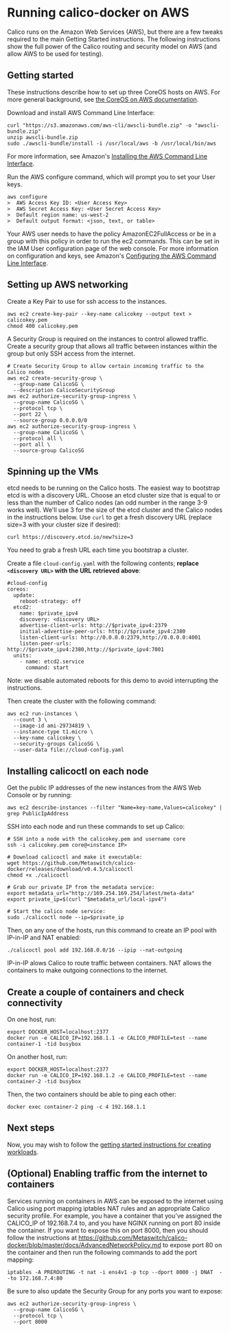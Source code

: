 # Running calico-docker on AWS
Calico runs on the Amazon Web Services (AWS), but there are a few tweaks required to the main Getting Started instructions.  The following instructions show the full power of the Calico routing and security model on AWS (and allow AWS to be used for testing).

## Getting started
These instructions describe how to set up three CoreOS hosts on AWS.  For more general background, see [the CoreOS on AWS documentation](https://coreos.com/docs/running-coreos/cloud-providers/ec2/).

Download and install AWS Command Line Interface: 
```
curl "https://s3.amazonaws.com/aws-cli/awscli-bundle.zip" -o "awscli-bundle.zip"
unzip awscli-bundle.zip
sudo ./awscli-bundle/install -i /usr/local/aws -b /usr/local/bin/aws
```
For more information, see Amazon's [Installing the AWS Command Line Interface](http://docs.aws.amazon.com/cli/latest/userguide/installing.html#install-bundle-other-os).

Run the AWS configure command, which will prompt you to set your User keys.
```
aws configure
>  AWS Access Key ID: <User Access Key>
>  AWS Secret Access Key: <User Secret Access Key>
>  Default region name: us-west-2
>  Default output format: <json, text, or table>
```
Your AWS user needs to have the policy AmazonEC2FullAccess or be in a group with this policy in order to run the ec2 commands.  This can be set in the IAM User configuration page of the web console.
For more information on configuration and keys, see Amazon's [Configuring the AWS Command Line Interface](http://docs.aws.amazon.com/cli/latest/userguide/cli-chap-getting-started.html).

## Setting up AWS networking
Create a Key Pair to use for ssh access to the instances.
```
aws ec2 create-key-pair --key-name calicokey --output text > calicokey.pem
chmod 400 calicokey.pem
```

A Security Group is required on the instances to control allowed traffic.  Create a security group that allows all traffic between instances within the group but only SSH access from the internet.
```
# Create Security Group to allow certain incoming traffic to the Calico nodes
aws ec2 create-security-group \
  --group-name CalicoSG \
  --description CalicoSecurityGroup
aws ec2 authorize-security-group-ingress \
  --group-name CalicoSG \
  --protocol tcp \
  --port 22 \
  --source-group 0.0.0.0/0
aws ec2 authorize-security-group-ingress \
  --group-name CalicoSG \
  --protocol all \
  --port all \
  --source-group CalicoSG
```

## Spinning up the VMs
etcd needs to be running on the Calico hosts.  The easiest way to bootstrap etcd is with a discovery URL.  Choose an etcd cluster size that is equal to or less than the number of Calico nodes (an odd number in the range 3-9 works well).  We'll use 3 for the size of the etcd cluster and the Calico nodes in the instructions below.  Use `curl` to get a fresh discovery URL (replace size=3 with your cluster size if desired):
```
curl https://discovery.etcd.io/new?size=3
```
You need to grab a fresh URL each time you bootstrap a cluster.

Create a file `cloud-config.yaml` with the following contents; **replace `<discovery URL>` with the URL retrieved above**:
```
#cloud-config
coreos:
  update:
    reboot-strategy: off
  etcd2:
    name: $private_ipv4
    discovery: <discovery URL>
    advertise-client-urls: http://$private_ipv4:2379
    initial-advertise-peer-urls: http://$private_ipv4:2380
    listen-client-urls: http://0.0.0.0:2379,http://0.0.0.0:4001
    listen-peer-urls: http://$private_ipv4:2380,http://$private_ipv4:7001
  units:
    - name: etcd2.service
      command: start

```
Note: we disable automated reboots for this demo to avoid interrupting the instructions.

Then create the cluster with the following command:
```
aws ec2 run-instances \
  --count 3 \
  --image-id ami-29734819 \
  --instance-type t1.micro \
  --key-name calicokey \
  --security-groups CalicoSG \
  --user-data file://cloud-config.yaml
```

## Installing calicoctl on each node
Get the public IP addresses of the new instances from the AWS Web Console or by running:
```
aws ec2 describe-instances --filter "Name=key-name,Values=calicokey" | grep PublicIpAddress
```

SSH into each node and run these commands to set up Calico:
```
# SSH into a node with the calicokey.pem and username core
ssh -i calicokey.pem core@<instance IP>

# Download calicoctl and make it executable:
wget https://github.com/Metaswitch/calico-docker/releases/download/v0.4.5/calicoctl
chmod +x ./calicoctl

# Grab our private IP from the metadata service:
export metadata_url="http://169.254.169.254/latest/meta-data"
export private_ip=$(curl "$metadata_url/local-ipv4")

# Start the calico node service:
sudo ./calicoctl node --ip=$private_ip
```
Then, on any one of the hosts, run this command to create an IP pool with IP-in-IP and NAT enabled:
```
./calicoctl pool add 192.168.0.0/16 --ipip --nat-outgoing
```
IP-in-IP alows Calico to route traffic between containers.  NAT allows the containers to make outgoing connections to the internet.

## Create a couple of containers and check connectivity
On one host, run:
```
export DOCKER_HOST=localhost:2377
docker run -e CALICO_IP=192.168.1.1 -e CALICO_PROFILE=test --name container-1 -tid busybox
```
On another host, run:
```
export DOCKER_HOST=localhost:2377
docker run -e CALICO_IP=192.168.1.2 -e CALICO_PROFILE=test --name container-2 -tid busybox
```
Then, the two containers should be able to ping each other:
```
docker exec container-2 ping -c 4 192.168.1.1
```
## Next steps
Now, you may wish to follow the [getting started instructions for creating workloads](https://github.com/Metaswitch/calico-docker/blob/master/docs/GettingStarted.md#creating-networked-endpoints).

## (Optional) Enabling traffic from the internet to containers
Services running on containers in AWS can be exposed to the internet using Calico using port mapping iptables NAT rules and an appropriate Calico security profile.  For example, you have a container that you've assigned the CALICO_IP of 192.168.7.4 to, and you have NGINX running on port 80 inside the container. If you want to expose this on port 8000, then you should follow the instructions at https://github.com/Metaswitch/calico-docker/blob/master/docs/AdvancedNetworkPolicy.md to expose port 80 on the container and then run the following commands to add the port mapping:

```
iptables -A PREROUTING -t nat -i ens4v1 -p tcp --dport 8000 -j DNAT  --to 172.168.7.4:80
```
Be sure to also update the Security Group for any ports you want to expose:
```
aws ec2 authorize-security-group-ingress \
  --group-name CalicoSG \
  --protocol tcp \
  --port 8000
```
